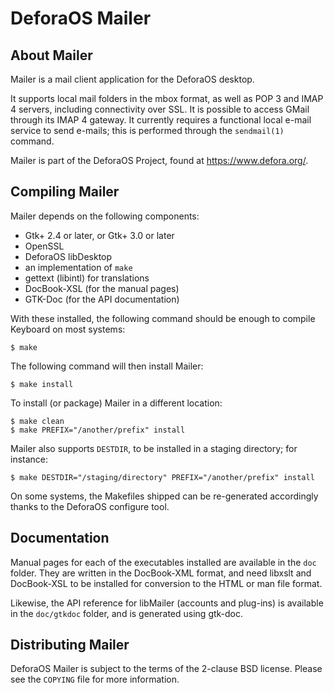 DeforaOS Mailer
===============

About Mailer
------------

Mailer is a mail client application for the DeforaOS desktop.

It supports local mail folders in the mbox format, as well as POP 3 and IMAP 4
servers, including connectivity over SSL. It is possible to access GMail
through its IMAP 4 gateway. It currently requires a functional local e-mail
service to send e-mails; this is performed through the `sendmail(1)` command.

Mailer is part of the DeforaOS Project, found at https://www.defora.org/.

Compiling Mailer
----------------

Mailer depends on the following components:

 * Gtk+ 2.4 or later, or Gtk+ 3.0 or later
 * OpenSSL
 * DeforaOS libDesktop
 * an implementation of `make`
 * gettext (libintl) for translations
 * DocBook-XSL (for the manual pages)
 * GTK-Doc (for the API documentation)

With these installed, the following command should be enough to compile Keyboard
on most systems:

    $ make

The following command will then install Mailer:

    $ make install

To install (or package) Mailer in a different location:

    $ make clean
    $ make PREFIX="/another/prefix" install

Mailer also supports `DESTDIR`, to be installed in a staging directory; for
instance:

    $ make DESTDIR="/staging/directory" PREFIX="/another/prefix" install

On some systems, the Makefiles shipped can be re-generated accordingly thanks to
the DeforaOS configure tool.

Documentation
-------------

Manual pages for each of the executables installed are available in the `doc`
folder. They are written in the DocBook-XML format, and need libxslt and
DocBook-XSL to be installed for conversion to the HTML or man file format.

Likewise, the API reference for libMailer (accounts and plug-ins) is available
in the `doc/gtkdoc` folder, and is generated using gtk-doc.

Distributing Mailer
-------------------

DeforaOS Mailer is subject to the terms of the 2-clause BSD license. Please see
the `COPYING` file for more information.
